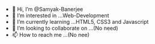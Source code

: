 - 👋 Hi, I’m @Samyak-Banerjee
- 👀 I’m interested in ...Web-Development
- 🌱 I’m currently learning ...HTML5, CSS3 and Javascript
- 💞️ I’m looking to collaborate on ...(No need)
- 📫 How to reach me ...(No nee)

<!---
Samyak-Banerjee/Samyak-Banerjee is a ✨ special ✨ repository because its `README.md` (this file) appears on your GitHub profile.
You can click the Preview link to take a look at your changes.
--->
